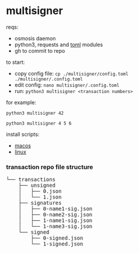 # multisigner

reqs:
* osmosis daemon
* python3, requests and [toml](https://pypi.org/project/toml/0.9.0) modules
* gh to commit to repo

to start:
* copy config file: `cp ./multisigner/config.toml ./multisigner/.config.toml`
* edit config: `nano multisigner/.config.toml`
* run: `python3 multisigner <transaction numbers>`

for example:

`python3 multisigner 42`

`python3 multisigner 4 5 6`

install scripts:
* [macos](scripts/macos-install.sh)
* [linux](scripts/linux-install.sh)

### transaction repo file structure
<pre>
└── transactions
    ├── unsigned
    │   ├── 0.json
    │   └── 1.json
    ├── signatures
    │   ├── 0-name1-sig.json
    │   ├── 0-name2-sig.json
    │   ├── 1-name1-sig.json
    │   └── 1-name3-sig.json
    └── signed
        ├── 0-signed.json
        └── 1-signed.json
</pre>
